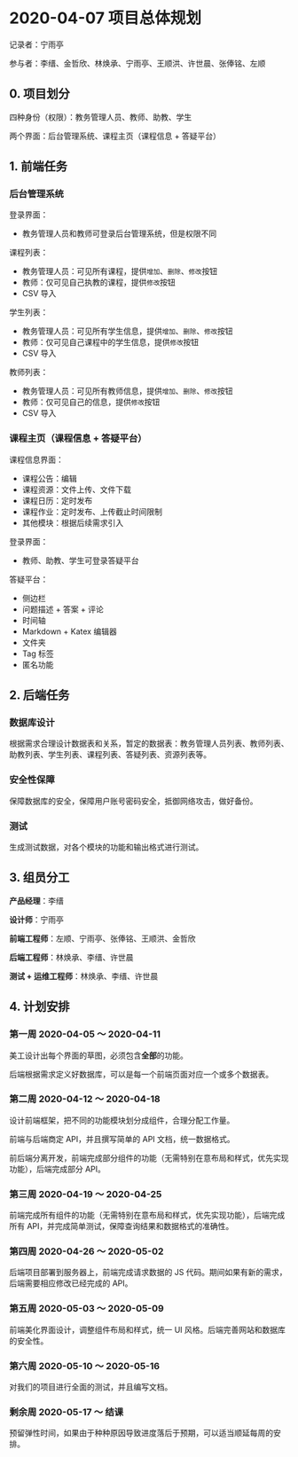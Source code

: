 # 2020-04-07 项目总体规划

记录者：宁雨亭

参与者：李缙、金哲欣、林焕承、宁雨亭、王顺洪、许世晨、张俸铭、左顺

## 0. 项目划分

四种身份（权限）：教务管理人员、教师、助教、学生

两个界面：后台管理系统、课程主页（课程信息 + 答疑平台）

## 1. 前端任务

### 后台管理系统

登录界面：

* 教务管理人员和教师可登录后台管理系统，但是权限不同

课程列表：

* 教务管理人员：可见所有课程，提供`增加`、`删除`、`修改`按钮
* 教师：仅可见自己执教的课程，提供`修改`按钮
* CSV 导入

学生列表：

* 教务管理人员：可见所有学生信息，提供`增加`、`删除`、`修改`按钮
* 教师：仅可见自己课程中的学生信息，提供`修改`按钮
* CSV 导入

教师列表：

* 教务管理人员：可见所有教师信息，提供`增加`、`删除`、`修改`按钮
* 教师：仅可见自己的信息，提供`修改`按钮
* CSV 导入

### 课程主页（课程信息 + 答疑平台）

课程信息界面：

* 课程公告：编辑
* 课程资源：文件上传、文件下载
* 课程日历：定时发布
* 课程作业：定时发布、上传截止时间限制
* 其他模块：根据后续需求引入

登录界面：

* 教师、助教、学生可登录答疑平台

答疑平台：

* 侧边栏
* 问题描述 + 答案 + 评论
* 时间轴
* Markdown + Katex 编辑器
* 文件夹
* Tag 标签
* 匿名功能

## 2. 后端任务

### 数据库设计

根据需求合理设计数据表和关系，暂定的数据表：教务管理人员列表、教师列表、助教列表、学生列表、课程列表、答疑列表、资源列表等。

### 安全性保障

保障数据库的安全，保障用户账号密码安全，抵御网络攻击，做好备份。

### 测试

生成测试数据，对各个模块的功能和输出格式进行测试。

## 3. 组员分工

**产品经理**：李缙

**设计师**：宁雨亭

**前端工程师**：左顺、宁雨亭、张俸铭、王顺洪、金哲欣

**后端工程师**：林焕承、李缙、许世晨

**测试 + 运维工程师**：林焕承、李缙、许世晨

## 4. 计划安排

### 第一周 2020-04-05 ～ 2020-04-11

美工设计出每个界面的草图，必须包含**全部**的功能。

后端根据需求定义好数据库，可以是每一个前端页面对应一个或多个数据表。

### 第二周 2020-04-12 ～ 2020-04-18

设计前端框架，把不同的功能模块划分成组件，合理分配工作量。

前端与后端商定 API，并且撰写简单的 API 文档，统一数据格式。

前后端分离开发，前端完成部分组件的功能（无需特别在意布局和样式，优先实现功能），后端完成部分 API。

### 第三周 2020-04-19 ～ 2020-04-25

前端完成所有组件的功能（无需特别在意布局和样式，优先实现功能），后端完成所有 API，并完成简单测试，保障查询结果和数据格式的准确性。

### 第四周 2020-04-26 ～ 2020-05-02

后端项目部署到服务器上，前端完成请求数据的 JS 代码。期间如果有新的需求，后端需要相应修改已经完成的 API。

### 第五周 2020-05-03 ～ 2020-05-09

前端美化界面设计，调整组件布局和样式，统一 UI 风格。后端完善网站和数据库的安全性。

### 第六周 2020-05-10 ～ 2020-05-16

对我们的项目进行全面的测试，并且编写文档。

### 剩余周 2020-05-17 ～ 结课

预留弹性时间，如果由于种种原因导致进度落后于预期，可以适当顺延每周的安排。
